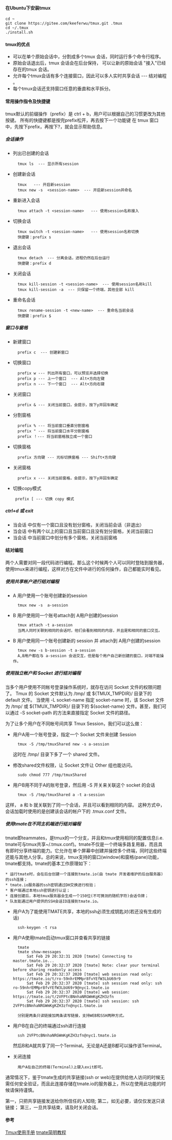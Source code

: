 #### 在Ubuntu下安装tmux

	cd ~
	git clone https://gitee.com/keeferwu/tmux.git .tmux
	cd ~/.tmux
	./install.sh

#### tmux的优点

* 可以在单个原始会话中，分割成多个tmux 会话，同时运行多个命令行程序。
* 原始会话退出后，tmux 会话会在后台保持， 可以让新的原始会话 "接入"已经存在的tmux 会话。
* 允许每个tmux会话有多个连接窗口，因此可以多人实时共享会话 --- 结对编程 。
* 每个tmux会话还支持窗口任意的垂直和水平拆分。


#### 常用操作指令及快捷键
tmux默认的前缀操作（prefix）是 ctrl + b，用户可以根据自己的习惯更改为其他按键。
所有的快捷键都是按完prefix松开，再去按下一个功能键
在 tmux 窗口中，先按下prefix，再按下?，就会显示帮助信息。

##### 会话操作

* 列出已创建的会话

        tmux ls  --- 显示所有session
        
* 创建新会话

        tmux   --- 开启新session
        tmux new -s  <session-name>  --- 开启新session并命名
           
* 重新进入会话
    
        tmux attach -t <session-name>   --- 使用session名称接入

* 切换会话

        tmux switch -t <session-name>   --- 使用session名称切换
        快捷键：prefix s
        
* 退出会话
    
        tmux detach  --- 分离会话，进程仍然在后台运行
        快捷键：prefix d

* 关闭会话

        tmux kill-session -t <session-name>  --- 使用session名称kill
        tmux kill-session -a  --- 只保留一个终端，其他全部 kill
        
* 重命名会话

        tmux rename-session -t <new-name>  --- 重命名当前会话
        快捷键：prefix $

##### 窗口与窗格

* 新建窗口

        prefix c  --- 创建新窗口
        
* 切换窗口

        prefix w --- 列出所有窗口，可以预览并选择切换
        prefix p --- 上一个窗口  --- Alt+方向左键
        prefix n --- 下一个窗口  --- Alt+方向右键
        
* 关闭窗口

        prefix & --- 关闭当前窗口，会提示，按下y并回车确定
        
* 分割窗格

        prefix % --- 将当前窗口垂直分割窗格
        prefix " --- 将当前窗口水平分割窗格
        prefix ！--- 将当前窗格独立成一个窗口
        
* 切换窗格

        prefix 方向键 --- 光标切换窗格 --- Shift+方向键
        
* 关闭窗格

        prefix x --- 关闭当前窗格，会提示，按下y并回车确定

*  切换copy模式

        prefix [ --- 切换 copy 模式
        
##### ctrl+d   或  exit 

* 当会话 中仅有一个窗口且没有划分窗格，关闭当前会话（非退出）
* 当会话 中有两个以上的窗口且当前窗口且没有划分窗格，关闭当前窗口
* 当会话 中当前窗口中划分有多个窗格，关闭当前窗格


#### 结对编程

两个人需要对同一段代码进行编程。那么这个时候两个人可以同时登陆到服务器，使用tmux来进行编程，这样对方在文件中进行的任何操作，自己都能实时看见。

##### 使用共享帐户进行结对编程

* A 用户使用一个账号创建新的session
    
        tmux new -s  a-session
        
* B 用户使用同一个账号attach到 A用户创建的session
    
        tmux attach -t a-session
        当两人同时关联到相同的会话时，他们会看到相同的内容，并且是和相同的窗口交互。

* B 用户使用同一个账号创建新的 session 并 attach到 A用户创建的session
 
        tmux new -s b-session -t a-session
        A,B用户都在与 a-session 会话交互，但是每个用户自己新创建的窗口，对端不能操作。


##### 使用独立帐户和 Socket 进行结对编程
当多个用户使用不同帐号登录操作系统时，就存在访问 Socket 文件的权限问题了。
Tmux 的 Socket 文件默认为 /tmp/ 或 ${TMUX_TMPDIR}/ 目录下的 default 文件。 当使用 -L socket-name 指定 socket-name 时，该 Socket 文件为 /tmp/ 或 ${TMUX_TMPDIR}/ 目录下的 ${socket-name} 文件。甚至，我们可以通过 -S socket-path 的方法来直接指定 Socket 文件的路径。

为了让多个用户在不同帐号间共享 Tmux Session，我们可以这么做：

* 用户A用一个账号登录，指定一个 Socket 文件来创建 Session

        tmux -S /tmp/tmuxShared new -s a-session
 
    这时在  /tmp/ 目录下多了一个 shared 文件。
    
* 修改shared文件权限，让 Socket 文件让 Other 组也能访问。

        sudo chmod 777 /tmp/tmuxShared

* 用户B用不同于A的账号登录，然后用 -S 开关来关联这个 socket 的会话    
   
        tmux -S /tmp/tmuxShared a -t a-session

这样， a 和 b 就关联到了同一个会话，并且可以看到相同的内容。
这种方式中，会话加载时使用的是创建该会话的帐户下的 .tmux.conf 文件。

##### 使用tmate在不同主机端进行结对编程
tmate即teammates，是tmux的一个分支，并且和tmux使用相同的配置信息(i.e. tmate可与tmux共享~/.tmux.conf)。tmate不仅是一个终端多路复用器，而且具有即时分享终端的能力。它允许在单个屏幕中创建并操控多个终端，同时这些终端还能与其他人分享。总的来说，tmux支持的窗口(window)和窗格(pane)功能，tmate都支持。tmate的基本工作原理如下：

    * 运行tmate时，会在后台创建一个连接到tmate.io(由 tmate 开发者维护的后台服务器)的ssh连接；
    * tmate.io服务器的ssh密钥通过DH交换进行校验；
    * 客户端通过本地ssh密钥进行认证；
    * 连接创建后，本地tmux服务器会生成一个150位(不可猜测的随机字符)会话令牌；
    * 队友能通过用户提供的SSH会话ID连接到tmate.io。

* 用户A为了能使用TMATE共享，本地的ssh必须生成钥匙对(若还没有生成的话)

        ssh-keygen -t rsa

* 用户A使用tmate启动tmux窗口并查看共享的链接

        tmate
        tmate show-messages
            Sat Feb 29 20:32:31 2020 [tmate] Connecting to master.tmate.io...
            Sat Feb 29 20:32:37 2020 [tmate] Note: clear your terminal before sharing readonly access
            Sat Feb 29 20:32:37 2020 [tmate] web session read only: https://tmate.io/t/ro-59nhrEMMpr8fvYEfW3LbU69r9
            Sat Feb 29 20:32:37 2020 [tmate] ssh session read only: ssh ro-59nhrEMMpr8fvYEfW3LbU69r9@nyc1.tmate.io
            Sat Feb 29 20:32:37 2020 [tmate] web session: https://tmate.io/t/2VFPtcBNnhaNRGWmKgKZH3zfn
            Sat Feb 29 20:32:37 2020 [tmate] ssh session: ssh 2VFPtcBNnhaNRGWmKgKZH3zfn@nyc1.tmate.io

        分别是两条只读链接加两条读写链接，支持WEB和SSH两种方式。
        
* 用户B在自己的终端通过ssh进行连接
    
        ssh 2VFPtcBNnhaNRGWmKgKZH3zfn@nyc1.tmate.io
        
    然后B和A就共享了同一个Terminal。无论是A还是B都可以操作该Terminal。

* 关闭连接

        用户A在自己的终端(Terminal)上键入exit即可。

通常情况下，鉴于tmate生成的共享链接(ssh or web)在提供给他人访问的时候无需任何安全验证，而且此连接存储在tmate.io的服务器上，所以在使用此功能的时候请保持谨慎。

第一，只把共享链接发送给你所信任的人知晓;
第二，如无必要，请仅仅发送只读链接；
第三，一旦共享结束，请及时关闭会话。

#### 参考
[Tmux使用手册](https://louiszhai.github.io/2017/09/30/tmux/)
[tmate简明教程](https://www.cnblogs.com/idorax/p/12380758.html)